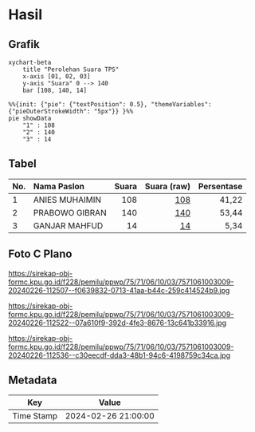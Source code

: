 # Hasil

## Grafik

```mermaid
xychart-beta
    title "Perolehan Suara TPS"
    x-axis [01, 02, 03]
    y-axis "Suara" 0 --> 140
    bar [108, 140, 14]
```

```mermaid
%%{init: {"pie": {"textPosition": 0.5}, "themeVariables": {"pieOuterStrokeWidth": "5px"}} }%%
pie showData
    "1" : 108
    "2" : 140
    "3" : 14
```

## Tabel

| No. | Nama Paslon    | Suara | Suara (raw) | Persentase |
|:--- |:-------------- | -----:| -----------:| ----------:|
| 1   | ANIES MUHAIMIN | 108   | [108][p-1]  | 41,22      |
| 2   | PRABOWO GIBRAN | 140   | [140][p-2]  | 53,44      |
| 3   | GANJAR MAHFUD  | 14    | [14][p-3]   | 5,34       |


[p-1]: https://github.com/gigit-pemilu/pemilu-2024-75-gorontalo/blob/main/pilpres/hitung-suara/sub/75-gorontalo/sub/71-kota-gorontalo/sub/06-kota-tengah/sub/1003-liluwo/sub/009-tps/sub/paslon-1.txt
[p-2]: https://github.com/gigit-pemilu/pemilu-2024-75-gorontalo/blob/main/pilpres/hitung-suara/sub/75-gorontalo/sub/71-kota-gorontalo/sub/06-kota-tengah/sub/1003-liluwo/sub/009-tps/sub/paslon-2.txt
[p-3]: https://github.com/gigit-pemilu/pemilu-2024-75-gorontalo/blob/main/pilpres/hitung-suara/sub/75-gorontalo/sub/71-kota-gorontalo/sub/06-kota-tengah/sub/1003-liluwo/sub/009-tps/sub/paslon-3.txt

## Foto C Plano

https://sirekap-obj-formc.kpu.go.id/f228/pemilu/ppwp/75/71/06/10/03/7571061003009-20240226-112507--f0639832-0713-41aa-b44c-259c414524b9.jpg

https://sirekap-obj-formc.kpu.go.id/f228/pemilu/ppwp/75/71/06/10/03/7571061003009-20240226-112522--07a610f9-392d-4fe3-8676-13c641b33916.jpg

https://sirekap-obj-formc.kpu.go.id/f228/pemilu/ppwp/75/71/06/10/03/7571061003009-20240226-112536--c30eecdf-dda3-48b1-94c6-4198759c34ca.jpg


## Metadata

| Key        | Value               |
| ---------- | ------------------- |
| Time Stamp | 2024-02-26 21:00:00 |




